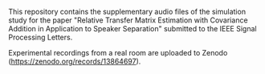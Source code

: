 This repository contains the supplementary audio files of the simulation study for the paper "Relative Transfer Matrix Estimation with Covariance Addition in Application to Speaker Separation" submitted to the IEEE Signal Processing Letters.

Experimental recordings from a real room are uploaded to Zenodo (https://zenodo.org/records/13864697).
